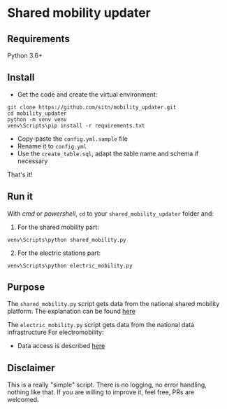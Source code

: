 # Shared mobility updater

## Requirements

Python 3.6+

## Install

* Get the code and create the virtual environment:

```
git clone https://github.com/sitn/mobility_updater.git
cd mobility_updater
python -m venv venv
venv\Scripts\pip install -r requirements.txt
```

* Copy-paste the `config.yml.sample` file
* Rename it to `config.yml`
* Use the `create_table.sql`, adapt the table name and schema if necessary

That's it!

## Run it

With _cmd_ or _powershell_, `cd` to your `shared_mobility_updater` folder and:

1. For the shared mobility part:

```
venv\Scripts\python shared_mobility.py
```

2. For the electric stations part:

```
venv\Scripts\python electric_mobility.py
```

## Purpose

The `shared_mobility.py` script gets data from the national shared mobility platform.
The explanation can be found [here](https://github.com/SFOE/sharedmobility)

The `electric_mobility.py` script gets data from the national data infrastructure For electromobility:
- Data access is described [here](https://github.com/SFOE/ichtankestrom_Documentation/blob/main/Access%20Download%20the%20data.md)

## Disclaimer

This is a really "simple" script. There is no logging, no error handling, nothing like that. If you are willing to improve it, feel free, PRs are welcomed.
